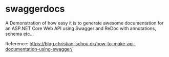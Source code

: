 # swaggerdocs
A Demonstration of how easy it is to generate awesome documentation for an ASP.NET Core Web API using Swagger and ReDoc with annotations, schema etc...

Reference: https://blog.christian-schou.dk/how-to-make-api-documentation-using-swagger/
